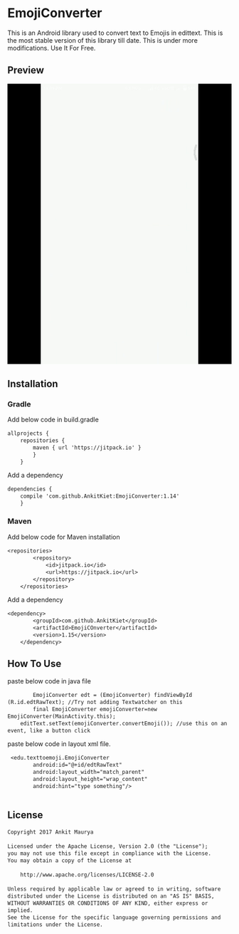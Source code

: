 # EmojiConverter
This is an Android library used to convert text to Emojis in edittext. This is the most stable version of this library till date. This is under more modifications. Use It For Free.
## Preview

![Sample](/ezgif-4-63891ff6bd.gif?raw=true "Preview")

## Installation
### Gradle
Add below code in build.gradle
```
allprojects {
	repositories {
		maven { url 'https://jitpack.io' }
		}
	}
```
Add a dependency
```
dependencies {
	compile 'com.github.AnkitKiet:EmojiConverter:1.14'
	}
```

### Maven
Add below code for Maven installation
```
<repositories>
		<repository>
		    <id>jitpack.io</id>
		    <url>https://jitpack.io</url>
		</repository>
	</repositories>
```
Add a dependency
```
<dependency>
	    <groupId>com.github.AnkitKiet</groupId>
	    <artifactId>EmojiCOnverter</artifactId>
	    <version>1.15</version>
	</dependency>

```

## How To Use

paste below code in java file

```
        EmojiConverter edt = (EmojiConverter) findViewById (R.id.edtRawText); //Try not adding Textwatcher on this
        final EmojiConverter emojiConverter=new EmojiConverter(MainActivity.this);
  	editText.setText(emojiConverter.convertEmoji()); //use this on an event, like a button click

```
paste below code in layout xml file.
```
 <edu.texttoemoji.EmojiConverter
        android:id="@+id/edtRawText"
        android:layout_width="match_parent"
        android:layout_height="wrap_content"
        android:hint="type something"/>
	
```


## License
```
Copyright 2017 Ankit Maurya

Licensed under the Apache License, Version 2.0 (the "License");
you may not use this file except in compliance with the License.
You may obtain a copy of the License at

    http://www.apache.org/licenses/LICENSE-2.0

Unless required by applicable law or agreed to in writing, software
distributed under the License is distributed on an "AS IS" BASIS,
WITHOUT WARRANTIES OR CONDITIONS OF ANY KIND, either express or implied.
See the License for the specific language governing permissions and
limitations under the License.
```

